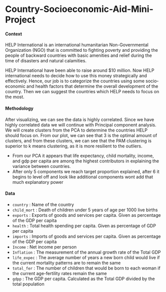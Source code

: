 # Country-Socioeconomic-Aid-Mini-Project
#### Context
HELP International is an international humanitarian Non-Governmental Organization (NGO) that is committed to fighting poverty and providing the people of backward countries with basic amenities and relief during the time of disasters and natural calamities.

HELP International have been able to raise around $10 million. Now HELP international needs to decide how to use this money strategically and effectively. Hence, our job is to categorize the countries using some socio-economic and health factors that determine the overall development of the country. Then we can suggest the countries which HELP needs to focus on the most.

#### Methodology

  After visualizing, we can see the data is highly correlated.  Since we have highly correlated data we will continue with Principal component analysis.  We will create clusters from the PCA to determine the countries HELP should focus on.  From our plot, we can see that 3 is the optimal amount of clusters, and from these clusters, we can see that the PAM clustering is superior to k means clustering, as it is more resilient to the outliers.

+  From our PCA it appears that life expectancy, child mortality, income, and gdp per capita are among the highest contributors in explaining the variance between countries.
+ After only 5 components we reach target proportion explained, after 6 it begins to level off and look like additional components wont add that much explanatory power
#### Data
+ `country` : Name of the country
+ `child_mort` : Death of children under 5 years of age per 1000 live births
+ `exports` : Exports of goods and services per capita. Given as percentage of the GDP per capita
+ `health` : Total health spending per capita. Given as percentage of GDP per capita
+ `imports` : Imports of goods and services per capita. Given as percentage of the GDP per capita
+ `Income` : Net income per person
+ `Inflation` : The measurement of the annual growth rate of the Total GDP
+ `life_expec` : The average number of years a new born child would live if the current mortality patterns are to remain the same
+ `total_fer` : The number of children that would be born to each woman if the current age-fertility rates remain the same
+ `gdpp` : The GDP per capita. Calculated as the Total GDP divided by the total population

